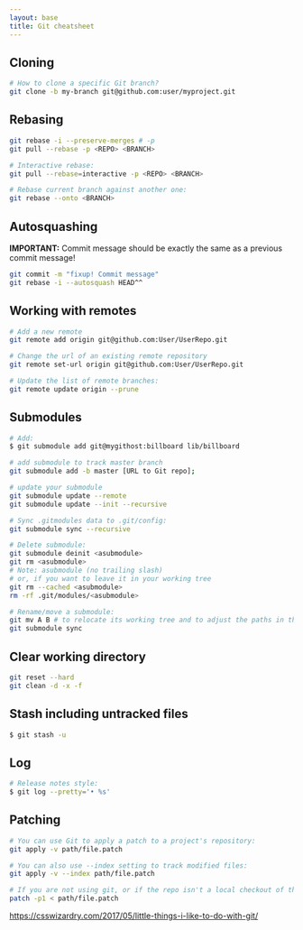 ```yaml
---
layout: base
title: Git cheatsheet
---
```


## Cloning
```sh
# How to clone a specific Git branch?
git clone -b my-branch git@github.com:user/myproject.git
```

## Rebasing

```sh
git rebase -i --preserve-merges # -p
git pull --rebase -p <REPO> <BRANCH>

# Interactive rebase:
git pull --rebase=interactive -p <REPO> <BRANCH>

# Rebase current branch against another one:
git rebase --onto <BRANCH>
```

## Autosquashing

**IMPORTANT:** Commit message should be exactly the same as a previous commit message!
```sh
git commit -m "fixup! Commit message"
git rebase -i --autosquash HEAD^^
```

## Working with remotes
```sh
# Add a new remote
git remote add origin git@github.com:User/UserRepo.git

# Change the url of an existing remote repository
git remote set-url origin git@github.com:User/UserRepo.git

# Update the list of remote branches:
git remote update origin --prune
```

## Submodules
```sh
# Add:
$ git submodule add git@mygithost:billboard lib/billboard

# add submodule to track master branch
git submodule add -b master [URL to Git repo];

# update your submodule
git submodule update --remote
git submodule update --init --recursive

# Sync .gitmodules data to .git/config:
git submodule sync --recursive

# Delete submodule:
git submodule deinit <asubmodule>    
git rm <asubmodule>
# Note: asubmodule (no trailing slash)
# or, if you want to leave it in your working tree
git rm --cached <asubmodule>
rm -rf .git/modules/<asubmodule>

# Rename/move a submodule:
git mv A B # to relocate its working tree and to adjust the paths in the .gitmodules file.
git submodule sync
```

## Clear working directory
```sh
git reset --hard
git clean -d -x -f
```

## Stash including untracked files
```sh
$ git stash -u
```

## Log
```sh
# Release notes style:
$ git log --pretty='• %s'
```

## Patching

```sh
# You can use Git to apply a patch to a project's repository:
git apply -v path/file.patch

# You can also use --index setting to track modified files:
git apply -v --index path/file.patch

# If you are not using git, or if the repo isn't a local checkout of the project you wish to patch:
patch -p1 < path/file.patch
```

https://csswizardry.com/2017/05/little-things-i-like-to-do-with-git/
